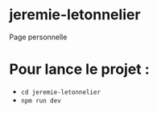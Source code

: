 # jeremie-letonnelier
Page personnelle

# Pour lance le projet : 
* `cd jeremie-letonnelier`
* `npm run dev` 